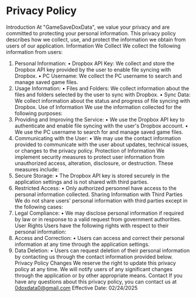 # Privacy Policy

Introduction
At "GameSaveDoxData", we value your privacy and are committed to protecting your personal information. This privacy policy describes how we collect, use, and protect the information we obtain from users of our application.
Information We Collect
We collect the following information from users:
1. Personal Information:
• Dropbox API Key: We collect and store the Dropbox API key provided by the user to enable file syncing with Dropbox.
• PC Username: We collect the PC username to search and manage saved game files.
2. Usage Information:
• Files and Folders: We collect information about the files and folders selected by the user to sync with Dropbox.
• Sync Data: We collect information about the status and progress of file syncing with Dropbox.
Use of Information
We use the information collected for the following purposes:
1. Providing and Improving the Service:
• We use the Dropbox API key to authenticate and enable file syncing with the user's Dropbox account.
• We use the PC username to search for and manage saved game files.
2. Communicating with the User:
• We may use the contact information provided to communicate with the user about updates, technical issues, or changes to the privacy policy.
Protection of Information
We implement security measures to protect user information from unauthorized access, alteration, disclosure, or destruction. These measures include:
1. Secure Storage:
• The Dropbox API key is stored securely in the application settings and is not shared with third parties.
2. Restricted Access:
• Only authorized personnel have access to the personal information collected.
Sharing Information with Third Parties
We do not share users' personal information with third parties except in the following cases:
1. Legal Compliance:
• We may disclose personal information if required by law or in response to a valid request from government authorities.
User Rights
Users have the following rights with respect to their personal information:
1. Access and Correction:
• Users can access and correct their personal information at any time through the application settings.
2. Data Deletion:
• Users can request deletion of their personal information by contacting us through the contact information provided below.
Privacy Policy Changes
We reserve the right to update this privacy policy at any time. We will notify users of any significant changes through the application or by other appropriate means.
Contact
If you have any questions about this privacy policy, you can contact us at 0doxdata0@gmail.com
Effective Date: 02/24/2025
